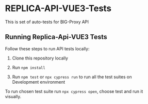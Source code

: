 # REPLICA-API-VUE3-Tests
This is set of auto-tests for BIG-Proxy API
## Running Replica-Api-VUE3 Tests

Follow these steps to run API tests locally:

1. Clone this repository locally

2. Run `npm install`

3. Run `npm test` or `npx cypress run` to run all the test suites on Development environment

To run chosen test suite run `npx cypress open`, choose test and run it visually.